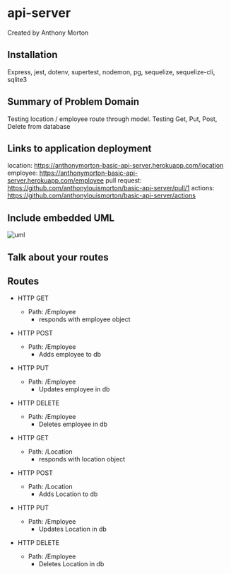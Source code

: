 # api-server

Created by Anthony Morton

## Installation
Express, jest, dotenv, supertest, nodemon, pg, sequelize, sequelize-cli, sqlite3

## Summary of Problem Domain
Testing location / employee route through model. Testing Get, Put, Post, Delete from database

## Links to application deployment
location: https://anthonymorton-basic-api-server.herokuapp.com/location
employee: https://anthonymorton-basic-api-server.herokuapp.com/employee
pull request: https://github.com/anthonylouismorton/basic-api-server/pull/1
actions: https://github.com/anthonylouismorton/basic-api-server/actions

## Include embedded UML
![uml](./lab3diagram.png)

## Talk about your routes

## Routes

* HTTP GET
  * Path: /Employee
    * responds with employee object

* HTTP POST
  * Path: /Employee
    * Adds employee to db

* HTTP PUT
  * Path: /Employee
    * Updates employee in db

* HTTP DELETE
  * Path: /Employee
    * Deletes employee in db


* HTTP GET
  * Path: /Location
    * responds with location object

* HTTP POST
  * Path: /Location
    * Adds Location to db

* HTTP PUT
  * Path: /Employee
    * Updates Location in db

* HTTP DELETE
  * Path: /Employee
    * Deletes Location in db